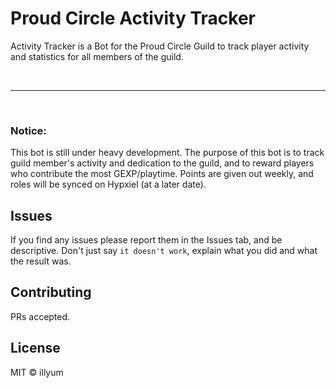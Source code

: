 # Proud Circle Activity Tracker

Activity Tracker is a Bot for the Proud Circle Guild to track player activity and statistics for all members of the guild.

<br />

***

<br />

### Notice:
This bot is still under heavy development. The purpose of this bot is to track guild member's activity and dedication to the guild, and to reward players who contribute the most GEXP/playtime. Points are given out weekly, and roles will be synced on Hypxiel (at a later date).

## Issues
If you find any issues please report them in the Issues tab, and be descriptive. Don't just say `it doesn't work`, explain what you did and what the result was.

## Contributing

PRs accepted.

## License

MIT © illyum
